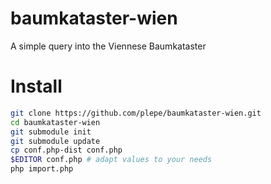 # baumkataster-wien
A simple query into the Viennese Baumkataster

# Install
```sh
git clone https://github.com/plepe/baumkataster-wien.git
cd baumkataster-wien
git submodule init
git submodule update
cp conf.php-dist conf.php
$EDITOR conf.php # adapt values to your needs
php import.php
```

